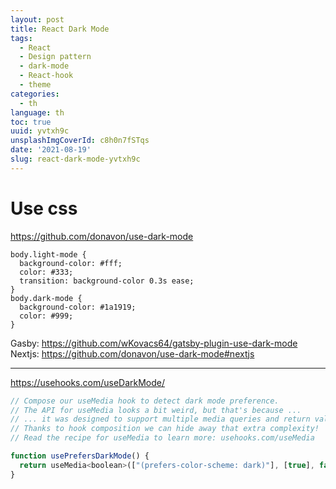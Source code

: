 ```yaml
---
layout: post
title: React Dark Mode
tags:
  - React
  - Design pattern
  - dark-mode
  - React-hook
  - theme
categories:
  - th
language: th
toc: true
uuid: yvtxh9c
unsplashImgCoverId: c8h0n7fSTqs
date: '2021-08-19'
slug: react-dark-mode-yvtxh9c
---
```


# Use css

https://github.com/donavon/use-dark-mode

```
body.light-mode {
  background-color: #fff;
  color: #333;
  transition: background-color 0.3s ease;
}
body.dark-mode {
  background-color: #1a1919;
  color: #999;
}
```

Gasby: https://github.com/wKovacs64/gatsby-plugin-use-dark-mode
Nextjs: https://github.com/donavon/use-dark-mode#nextjs

---

https://usehooks.com/useDarkMode/

```js
// Compose our useMedia hook to detect dark mode preference.
// The API for useMedia looks a bit weird, but that's because ...
// ... it was designed to support multiple media queries and return values.
// Thanks to hook composition we can hide away that extra complexity!
// Read the recipe for useMedia to learn more: usehooks.com/useMedia

function usePrefersDarkMode() {
  return useMedia<boolean>(["(prefers-color-scheme: dark)"], [true], false);
}
```
